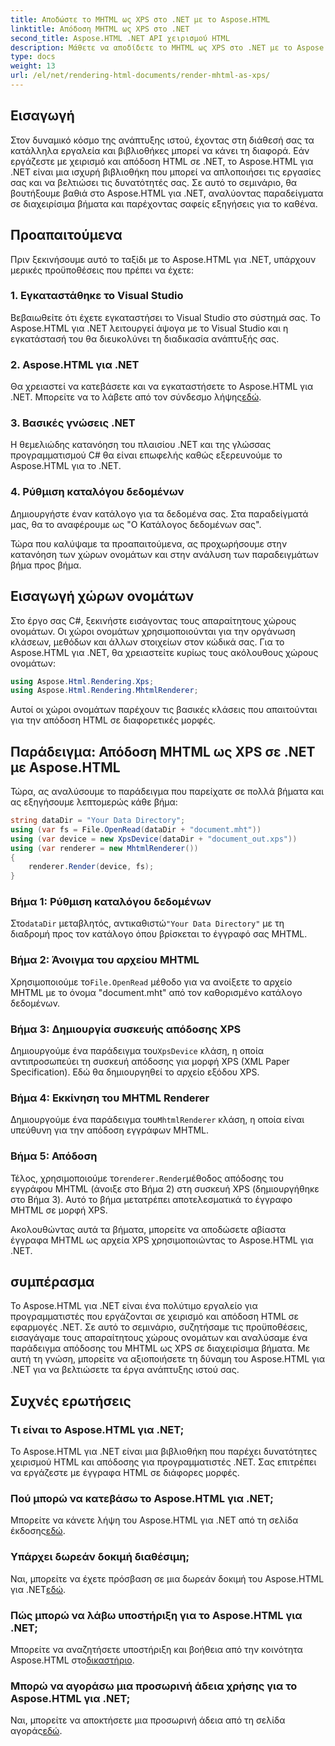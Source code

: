 ```yaml
---
title: Αποδώστε το MHTML ως XPS στο .NET με το Aspose.HTML
linktitle: Απόδοση MHTML ως XPS στο .NET
second_title: Aspose.HTML .NET API χειρισμού HTML
description: Μάθετε να αποδίδετε το MHTML ως XPS στο .NET με το Aspose.HTML. Βελτιώστε τις δεξιότητές σας στον χειρισμό HTML και ενισχύστε τα έργα ανάπτυξης ιστού σας!
type: docs
weight: 13
url: /el/net/rendering-html-documents/render-mhtml-as-xps/
---
```

## Εισαγωγή

Στον δυναμικό κόσμο της ανάπτυξης ιστού, έχοντας στη διάθεσή σας τα κατάλληλα εργαλεία και βιβλιοθήκες μπορεί να κάνει τη διαφορά. Εάν εργάζεστε με χειρισμό και απόδοση HTML σε .NET, το Aspose.HTML για .NET είναι μια ισχυρή βιβλιοθήκη που μπορεί να απλοποιήσει τις εργασίες σας και να βελτιώσει τις δυνατότητές σας. Σε αυτό το σεμινάριο, θα βουτήξουμε βαθιά στο Aspose.HTML για .NET, αναλύοντας παραδείγματα σε διαχειρίσιμα βήματα και παρέχοντας σαφείς εξηγήσεις για το καθένα.

## Προαπαιτούμενα

Πριν ξεκινήσουμε αυτό το ταξίδι με το Aspose.HTML για .NET, υπάρχουν μερικές προϋποθέσεις που πρέπει να έχετε:

### 1. Εγκαταστάθηκε το Visual Studio

Βεβαιωθείτε ότι έχετε εγκαταστήσει το Visual Studio στο σύστημά σας. Το Aspose.HTML για .NET λειτουργεί άψογα με το Visual Studio και η εγκατάστασή του θα διευκολύνει τη διαδικασία ανάπτυξής σας.

### 2. Aspose.HTML για .NET

 Θα χρειαστεί να κατεβάσετε και να εγκαταστήσετε το Aspose.HTML για .NET. Μπορείτε να το λάβετε από τον σύνδεσμο λήψης[εδώ](https://releases.aspose.com/html/net/).

### 3. Βασικές γνώσεις .NET

Η θεμελιώδης κατανόηση του πλαισίου .NET και της γλώσσας προγραμματισμού C# θα είναι επωφελής καθώς εξερευνούμε το Aspose.HTML για το .NET.

### 4. Ρύθμιση καταλόγου δεδομένων

Δημιουργήστε έναν κατάλογο για τα δεδομένα σας. Στα παραδείγματά μας, θα το αναφέρουμε ως "Ο Κατάλογος δεδομένων σας".

Τώρα που καλύψαμε τα προαπαιτούμενα, ας προχωρήσουμε στην κατανόηση των χώρων ονομάτων και στην ανάλυση των παραδειγμάτων βήμα προς βήμα.

## Εισαγωγή χώρων ονομάτων

Στο έργο σας C#, ξεκινήστε εισάγοντας τους απαραίτητους χώρους ονομάτων. Οι χώροι ονομάτων χρησιμοποιούνται για την οργάνωση κλάσεων, μεθόδων και άλλων στοιχείων στον κώδικά σας. Για το Aspose.HTML για .NET, θα χρειαστείτε κυρίως τους ακόλουθους χώρους ονομάτων:

```csharp
using Aspose.Html.Rendering.Xps;
using Aspose.Html.Rendering.MhtmlRenderer;
```

Αυτοί οι χώροι ονομάτων παρέχουν τις βασικές κλάσεις που απαιτούνται για την απόδοση HTML σε διαφορετικές μορφές.

## Παράδειγμα: Απόδοση MHTML ως XPS σε .NET με Aspose.HTML

Τώρα, ας αναλύσουμε το παράδειγμα που παρείχατε σε πολλά βήματα και ας εξηγήσουμε λεπτομερώς κάθε βήμα:

```csharp
string dataDir = "Your Data Directory";
using (var fs = File.OpenRead(dataDir + "document.mht"))
using (var device = new XpsDevice(dataDir + "document_out.xps"))
using (var renderer = new MhtmlRenderer())
{
    renderer.Render(device, fs);
}
```

### Βήμα 1: Ρύθμιση καταλόγου δεδομένων

 Στο`dataDir` μεταβλητός, αντικαθιστώ`"Your Data Directory"` με τη διαδρομή προς τον κατάλογο όπου βρίσκεται το έγγραφό σας MHTML.

### Βήμα 2: Άνοιγμα του αρχείου MHTML

 Χρησιμοποιούμε το`File.OpenRead` μέθοδο για να ανοίξετε το αρχείο MHTML με το όνομα "document.mht" από τον καθορισμένο κατάλογο δεδομένων.

### Βήμα 3: Δημιουργία συσκευής απόδοσης XPS

 Δημιουργούμε ένα παράδειγμα του`XpsDevice` κλάση, η οποία αντιπροσωπεύει τη συσκευή απόδοσης για μορφή XPS (XML Paper Specification). Εδώ θα δημιουργηθεί το αρχείο εξόδου XPS.

### Βήμα 4: Εκκίνηση του MHTML Renderer

 Δημιουργούμε ένα παράδειγμα του`MhtmlRenderer` κλάση, η οποία είναι υπεύθυνη για την απόδοση εγγράφων MHTML.

### Βήμα 5: Απόδοση

 Τέλος, χρησιμοποιούμε το`renderer.Render`μέθοδος απόδοσης του εγγράφου MHTML (άνοιξε στο Βήμα 2) στη συσκευή XPS (δημιουργήθηκε στο Βήμα 3). Αυτό το βήμα μετατρέπει αποτελεσματικά το έγγραφο MHTML σε μορφή XPS.

Ακολουθώντας αυτά τα βήματα, μπορείτε να αποδώσετε αβίαστα έγγραφα MHTML ως αρχεία XPS χρησιμοποιώντας το Aspose.HTML για .NET.

## συμπέρασμα

Το Aspose.HTML για .NET είναι ένα πολύτιμο εργαλείο για προγραμματιστές που εργάζονται σε χειρισμό και απόδοση HTML σε εφαρμογές .NET. Σε αυτό το σεμινάριο, συζητήσαμε τις προϋποθέσεις, εισαγάγαμε τους απαραίτητους χώρους ονομάτων και αναλύσαμε ένα παράδειγμα απόδοσης του MHTML ως XPS σε διαχειρίσιμα βήματα. Με αυτή τη γνώση, μπορείτε να αξιοποιήσετε τη δύναμη του Aspose.HTML για .NET για να βελτιώσετε τα έργα ανάπτυξης ιστού σας.

## Συχνές ερωτήσεις

### Τι είναι το Aspose.HTML για .NET;
Το Aspose.HTML για .NET είναι μια βιβλιοθήκη που παρέχει δυνατότητες χειρισμού HTML και απόδοσης για προγραμματιστές .NET. Σας επιτρέπει να εργάζεστε με έγγραφα HTML σε διάφορες μορφές.

### Πού μπορώ να κατεβάσω το Aspose.HTML για .NET;
 Μπορείτε να κάνετε λήψη του Aspose.HTML για .NET από τη σελίδα έκδοσης[εδώ](https://releases.aspose.com/html/net/).

### Υπάρχει δωρεάν δοκιμή διαθέσιμη;
 Ναι, μπορείτε να έχετε πρόσβαση σε μια δωρεάν δοκιμή του Aspose.HTML για .NET[εδώ](https://releases.aspose.com/).

### Πώς μπορώ να λάβω υποστήριξη για το Aspose.HTML για .NET;
Μπορείτε να αναζητήσετε υποστήριξη και βοήθεια από την κοινότητα Aspose.HTML στο[δικαστήριο](https://forum.aspose.com/).

### Μπορώ να αγοράσω μια προσωρινή άδεια χρήσης για το Aspose.HTML για .NET;
 Ναι, μπορείτε να αποκτήσετε μια προσωρινή άδεια από τη σελίδα αγοράς[εδώ](https://purchase.aspose.com/temporary-license/).